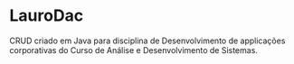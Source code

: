 # LauroDac
 CRUD criado em Java para disciplina de Desenvolvimento de applicações corporativas do Curso de Análise e Desenvolvimento de Sistemas. 
